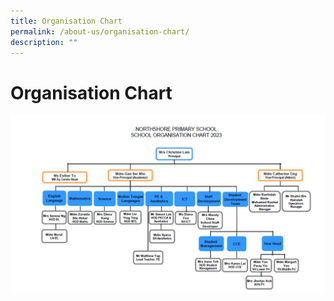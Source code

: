 ```yaml
---
title: Organisation Chart
permalink: /about-us/organisation-chart/
description: ""
---
```

# **Organisation Chart**

![](/images/school_org_chart_jun%202023-0.jpg)